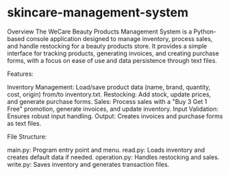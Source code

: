 # skincare-management-system
Overview
The WeCare Beauty Products Management System is a Python-based console application designed to manage inventory, process sales, and handle restocking for a beauty products store. It provides a simple interface for tracking products, generating invoices, and creating purchase forms, with a focus on ease of use and data persistence through text files.

Features:

Inventory Management: Load/save product data (name, brand, quantity, cost, origin) from/to inventory.txt.
Restocking: Add stock, update prices, and generate purchase forms.
Sales: Process sales with a "Buy 3 Get 1 Free" promotion, generate invoices, and update inventory.
Input Validation: Ensures robust input handling.
Output: Creates invoices and purchase forms as text files.

File Structure:

main.py: Program entry point and menu.
read.py: Loads inventory and creates default data if needed.
operation.py: Handles restocking and sales.
write.py: Saves inventory and generates transaction files.

